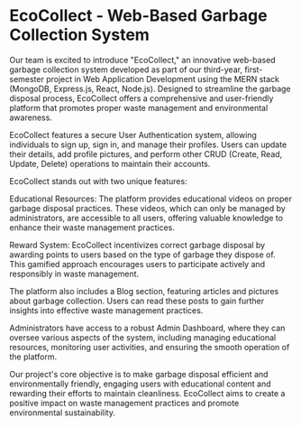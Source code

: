# EcoCollect - Web-Based Garbage Collection System

Our team is excited to introduce "EcoCollect," an innovative web-based garbage collection system developed as part of our third-year, first-semester project in Web Application Development using the MERN stack (MongoDB, Express.js, React, Node.js). Designed to streamline the garbage disposal process, EcoCollect offers a comprehensive and user-friendly platform that promotes proper waste management and environmental awareness.

EcoCollect features a secure User Authentication system, allowing individuals to sign up, sign in, and manage their profiles. Users can update their details, add profile pictures, and perform other CRUD (Create, Read, Update, Delete) operations to maintain their accounts.

EcoCollect stands out with two unique features:

Educational Resources: The platform provides educational videos on proper garbage disposal practices. These videos, which can only be managed by administrators, are accessible to all users, offering valuable knowledge to enhance their waste management practices.

Reward System: EcoCollect incentivizes correct garbage disposal by awarding points to users based on the type of garbage they dispose of. This gamified approach encourages users to participate actively and responsibly in waste management.

The platform also includes a Blog section, featuring articles and pictures about garbage collection. Users can read these posts to gain further insights into effective waste management practices.

Administrators have access to a robust Admin Dashboard, where they can oversee various aspects of the system, including managing educational resources, monitoring user activities, and ensuring the smooth operation of the platform.

Our project's core objective is to make garbage disposal efficient and environmentally friendly, engaging users with educational content and rewarding their efforts to maintain cleanliness. EcoCollect aims to create a positive impact on waste management practices and promote environmental sustainability.

